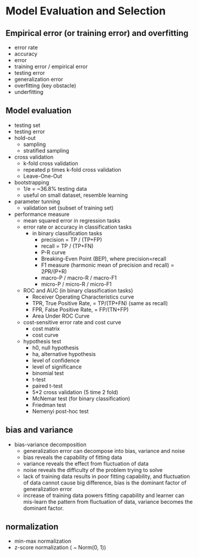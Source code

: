 # Model Evaluation and Selection

## Empirical error (or training error) and overfitting
- error rate
- accuracy
- error
- training error / empirical error
- testing error
- generalization error
- overfitting (key obstacle)
- underfitting

## Model evaluation
- testing set
- testing error
- hold-out
    + sampling
    + stratified sampling
- cross validation
    + k-fold cross validation
    + repeated p times k-fold cross validation
    + Leave-One-Out
- bootstrapping
    + 1/e = ~36.8% testing data
    + useful on small dataset, resemble learning
- parameter tunning
    + validation set (subset of training set)
- performance measure
    + mean squared error in regression tasks
    + error rate or accuracy in classification tasks
        * in binary classification tasks
            - precision = TP / (TP+FP)
            - recall  = TP / (TP+FN)
            - P-R curve
            - Breaking-Even Point (BEP), where precision=recall
            - F1 measure (harmonic mean of precision and recall) = 2*P*R/(P+R)
            - macro-P / macro-R / macro-F1
            - micro-P / micro-R / micro-F1
    + ROC and AUC (in binary classification tasks)
        * Receiver Operating Characteristics curve
        * TPR, True Positive Rate, = TP/(TP+FN) (same as recall)
        * FPR, False Positive Rate, = FP/(TN+FP)
        * Area Under ROC Curve
    + cost-sensitive error rate and cost curve
        * cost matrix
        * cost curve
    + hypothesis test
        * h0, null hypothesis
        * ha, alternative hypothesis
        * level of confidence
        * level of significance
        * binomial test
        * t-test
        * paired t-test
        * 5*2 cross validation (5 time 2 fold)
        * McNemar test (for binary classification)
        * Friedman test
        * Nemenyi post-hoc test

## bias and variance
- bias-variance decomposition
    + generalization error can decompose into bias, variance and noise
    + bias reveals the capability of fitting data
    + variance reveals the effect from fluctuation of data
    + noise reveals the difficulty of the problem trying to solve
    + lack of training data results in poor fitting capability, and fluctuation of data cannot cause big difference, bias is the dominant factor of generalization error
    + increase of training data powers fitting capability and learner can mis-learn the pattern from fluctuation of data, variance becomes the dominant factor.

## normalization
- min-max normalization
- z-score normalization ( ~ Norm(0, 1))
